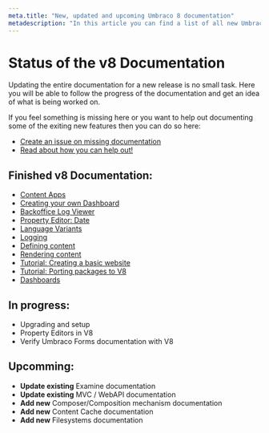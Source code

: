 ```yaml
---
meta.title: "New, updated and upcoming Umbraco 8 documentation"
metadescription: "In this article you can find a list of all new Umbraco 8 documentation, as well as see which documentation is currently being worked on."
---
```


# Status of the v8 Documentation

Updating the entire documentation for a new release is no small task. Here you will be able to follow the progress of the documentation and get an idea of what is being worked on.

If you feel something is missing here or you want to help out documenting some of the exiting new features then you can do so here:

* [Create an issue on missing documentation](https://github.com/umbraco/UmbracoDocs/issues)
* [Read about how you can help out!](Contribute)

## Finished v8 Documentation:

* [Content Apps](Extending/Content-Apps/index-v8)
* [Creating your own Dashboard](Extending/Dashboards/index-v8)
* [Backoffice Log Viewer](Getting-Started/Backoffice/LogViewer/index-v8)
* [Property Editor: Date](Getting-Started/Backoffice/Property-Editors/Built-in-Property-Editors/Date/index-v8)
* [Language Variants](Getting-Started/Backoffice/Variants)
* [Logging](Getting-Started/Code/Debugging/Logging/index-v8)
* [Defining content](Getting-Started/Data/Defining-content/index-v8)
* [Rendering content](Getting-Started/Design/Rendering-Content/index-v8)
* [Tutorial: Creating a basic website](Tutorials/Creating-Basic-Site/index-v8)
* [Tutorial: Porting packages to V8](Tutorials/Porting-Packages-V8)
* [Dashboards](Extending/Dashboards/index-v8)

## In progress:

* Upgrading and setup
* Property Editors in V8
* Verify Umbraco Forms documentation with V8

## Upcomming:

* **Update existing** Examine documentation
* **Update existing** MVC / WebAPI documentation
* **Add new** Composer/Composition mechanism documentation
* **Add new** Content Cache documentation
* **Add new** Filesystems documentation